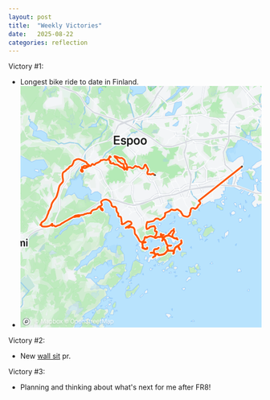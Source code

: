 ```yaml
---
layout: post
title:  "Weekly Victories"
date:   2025-08-22
categories: reflection
---
```


Victory #1:
- Longest bike ride to date in Finland.
- ![](/imgs/2025-08-22-weekly-victories/bike.png)

Victory #2:
- New [wall sit](https://youtu.be/oGKKCkH54Xw) pr.

Victory #3:
- Planning and thinking about what's next for me after FR8!